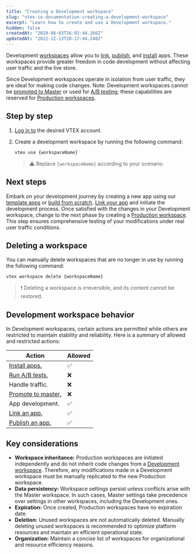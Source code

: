 ```yaml
---
title: "Creating a Development workspace"
slug: "vtex-io-documentation-creating-a-development-workspace"
excerpt: "Learn how to create and use a Development workspace." 
hidden: false
createdAt: "2020-06-03T16:02:44.266Z"
updatedAt: "2022-12-13T20:17:44.248Z"
---
```

Development [workspaces](https://developers.vtex.com/docs/guides/vtex-io-documentation-workspace/) allow you to [link](https://developers.vtex.com/docs/guides/vtex-io-documentation-linking-an-app/), [publish](https://developers.vtex.com/docs/guides/vtex-io-documentation-publishing-an-app/), and [install](https://developers.vtex.com/docs/guides/vtex-io-documentation-installing-an-app/) apps. These workspaces provide greater freedom in code development without affecting user traffic and the live store.

Since Development workspaces operate in isolation from user traffic, they are ideal for making code changes. Note: Development workspaces cannot be [promoted to Master](https://developers.vtex.com/docs/guides/vtex-io-documentation-promoting-a-workspace-to-master/) or used for [A/B testing](https://developers.vtex.com/docs/guides/vtex-io-documentation-running-native-ab-testing/); these capabilities are reserved for [Production workspaces](https://developers.vtex.com/docs/guides/vtex-io-documentation-creating-a-production-workspace/).

## Step by step

1. [Log in to](https://developers.vtex.com/docs/guides/vtex-io-documentation-vtex-io-cli-installation-and-command-reference) the desired VTEX account.
2. Create a development workspace by running the following command:

    ```sh
    vtex use {workspaceName}
    ```
    
    > ⚠️ Replace `{workspaceName}` according to your scenario.

## Next steps

Embark on your development journey by creating a new app using our [template apps](https://developers.vtex.com/docs/guides/code-samples) or [build from scratch](https://developers.vtex.com/docs/guides/vtex-io-getting-started). [Link your app](https://developers.vtex.com/docs/guides/vtex-io-documentation-linking-an-app/) and initiate the development process. Once satisfied with the changes in your Development workspace, change to the next phase by creating a [Production workspace](https://developers.vtex.com/docs/guides/vtex-io-documentation-creating-a-production-workspace). This step ensures comprehensive testing of your modifications under real user traffic conditions.

## Deleting a workspace

You can manually delete workspaces that are no longer in use by running the following command:

```shell
vtex workspace delete {workspaceName}
```

>❗ Deleting a workspace is irreversible, and its content cannot be restored.

## Development workspace behavior

In Development workspaces, certain actions are permitted while others are restricted to maintain stability and reliability. Here is a summary of allowed and restricted actions:

| Action                                | Allowed |
|---------------------------------------|---------|
| [Install apps.](https://developers.vtex.com/docs/guides/vtex-io-documentation-installing-an-app) | ✅ |
| [Run A/B tests.](https://developers.vtex.com/docs/guides/vtex-io-documentation-running-native-ab-testing) | ❌ |
| Handle traffic. | ❌ |
| [Promote to master.](https://developers.vtex.com/docs/guides/vtex-io-documentation-promoting-a-workspace-to-master) | ❌ |
| App development. | ✅ |
| [Link an app.](https://developers.vtex.com/docs/guides/vtex-io-documentation-linking-an-app) | ✅ |
| [Publish an app.](https://developers.vtex.com/docs/guides/vtex-io-documentation-publishing-an-app) | ✅ |

## Key considerations

- **Workspace inheritance:** Production workspaces are initiated independently and do not inherit code changes from a [Development workspace](https://developers.vtex.com/docs/guides/vtex-io-documentation-creating-a-development-workspace). Therefore, any modifications made in a Development workspace must be manually replicated to the new Production workspace. 
- **Data persistency:** Workspace settings persist unless conflicts arise with the Master workspace. In such cases, Master settings take precedence over settings in other workspaces, including the Development ones.
- **Expiration:** Once created, Production workspaces have no expiration date.
- **Deletion:** Unused workspaces are not automatically deleted. Manually deleting unused workspaces is recommended to optimize platform resources and maintain an efficient operational state.
- **Organization:** Maintain a concise list of workspaces for organizational and resource efficiency reasons.
